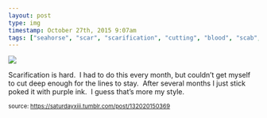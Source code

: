 ```yaml
---
layout: post
type: img
timestamp: October 27th, 2015 9:07am
tags: ["seahorse", "scar", "scarification", "cutting", "blood", "scab", "tattoo", "art"]
---
```

<img src="https://saturdayxiii.github.io/media/132020150369.jpg"/>

Scarification is hard.  I had to do this every month, but couldn’t get myself to cut deep enough for the lines to stay.  After several months I just stick poked it with purple ink.  I guess that’s more my style.
 
  
<small>source: https://saturdayxiii.tumblr.com/post/132020150369</small>